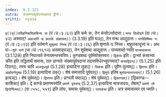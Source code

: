 ```yaml
---
index:  6.2.121
sutra:  कंसमन्थशूर्पपाय्यकाण्डं द्वीगौ।
vritti:  nyasa
---
```


`वृ()तृ()वदिहनिकमिकषिभ्यः सः` (पं।उ।३।६२) इति कमेः सः, तेन कंसोऽन्तोदात्तः। `मन्थ विलोड्ने` (दा।पा।४२) अस्मात्? `अकत्र्तरि च कारके संज्ञायाम्()` (3.3.19) इति घञ्(), तेन मन्थ आद्युदात्तः। `पानीविषिब्यः पः` (पं।उ।३।२३) इति वर्तमाने `सुशृब्यां निच्च` (पं।उ।३।२६) इति शृणातेः पः निच्च। बाहुलकादूत्त्वं च। अथ वा--`शूर्प माने` (धा।पा।१६१२) असमाद्घञ्(), तेन शूर्पशब्द आद्युदात्तः। पाय्यशब्दो ण्यति `पाय्यसान्नाय्य` (3.1.129) इति निपात्यते तेनायमन्तस्वरितः। कुण्डशब्दः पूर्वमेवोक्तस्वरः। `द्विकंसः` इति। द्वाभ्यां कंसाभ्यां क्रीत इति तद्धितार्थे समासः, ततः प्राग्वतेः संख्यापूर्वपदानां तदन्तविधेरभ्युपगमात्? `कंसाट्टिठन्()` (5.1.25) इति टिठन्(), तस्य चापि `अध्यद्र्धपूर्व` (5.1.28) इत्यादिना लुक्()। `त्रिकंसः` इति। पूर्वेण तुल्यम्()। `द्विमन्थः` इति। `आर्हादगोपुच्छ` (5.1.19) इत्यादिना ठक्()। शेषं समासादि पूर्ववत्()। `द्विशूर्पः` इतिष `शूर्पादन्यतरस्याम्()` (5.1.26) इत्यञ्()। शेषं पूर्ववत्()। `द्विपाय्यः` इति। प्राग्वती यष्ठञ्()। शेषं पूर्ववत्()। `द्विकाण्डम्()` [द्विकाण्डः--काशिका] इति। द्वे काण्डे प्रमाणमस्येति `प्रमाणे द्वयसच्` (5.2.37) इत्यादिना मात्रजादयः, तेषाम्? `प्रमाणे लो द्विगोर्नित्यम्()` (वा।५५८, ५५९) इति लोपः, समासः पूर्ववत्()। 
`परमकंसः` इति। अत्र समासस्वर एव भवति।
